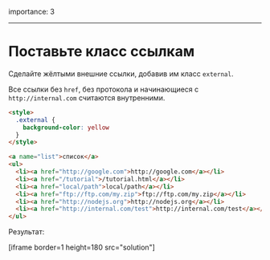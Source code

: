 importance: 3

---

# Поставьте класс ссылкам

Сделайте жёлтыми внешние ссылки, добавив им класс `external`.

Все ссылки без `href`, без протокола и начинающиеся с `http://internal.com` считаются внутренними.

```html run
<style>
  .external {
    background-color: yellow
  }
</style>

<a name="list">список</a>
<ul>
  <li><a href="http://google.com">http://google.com</a></li>
  <li><a href="/tutorial">/tutorial.html</a></li>
  <li><a href="local/path">local/path</a></li>
  <li><a href="ftp://ftp.com/my.zip">ftp://ftp.com/my.zip</a></li>
  <li><a href="http://nodejs.org">http://nodejs.org</a></li>
  <li><a href="http://internal.com/test">http://internal.com/test</a></li>
</ul>
```

Результат:

[iframe border=1 height=180 src="solution"]

